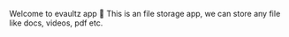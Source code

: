 Welcome to evaultz app 👋
This is an file storage app, we can store any file like docs, videos, pdf etc.
